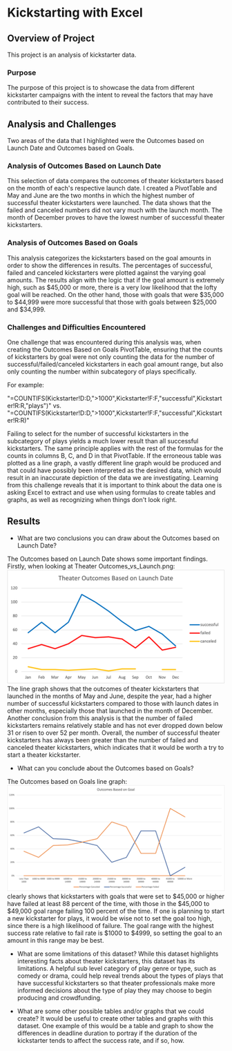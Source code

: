 # Kickstarting with Excel

## Overview of Project
This project is an analysis of kickstarter data. 

### Purpose

The purpose of this project is to showcase the data from different kickstarter campaigns with the intent to reveal the factors that may have contributed to their success.

## Analysis and Challenges

Two areas of the data that I highlighted were the Outcomes based on Launch Date and Outcomes based on Goals. 

### Analysis of Outcomes Based on Launch Date

This selection of data compares the outcomes of theater kickstarters based on the month of each's respective launch date. I created a PivotTable and May and June are the two months in which the highest number of successful theater kickstarters were launched. The data shows that the failed and canceled numbers did not vary much with the launch month. The month of December proves to have the lowest number of successful theater kickstarters.

### Analysis of Outcomes Based on Goals

This analysis categorizes the kickstarters based on the goal amounts in order to show the differences in results. The percentages of successful, failed and canceled kickstarters were plotted against the varying goal amounts. The results align with the logic that if the goal amount is extremely high, such as $45,000 or more, there is a very low likelihood that the lofty goal will be reached. On the other hand, those with goals that were $35,000 to $44,999 were more successful that those with goals between $25,000 and $34,999.

### Challenges and Difficulties Encountered

One challenge that was encountered during this analysis was, when creating the Outcomes Based on Goals PivotTable, ensuring that the counts of kickstarters by goal were not only counting the data for the number of successful/failed/canceled kickstarters in each goal amount range, but also only counting the number within subcategory of plays specifically. 

For example: 

"=COUNTIFS(Kickstarter!D:D,">1000",Kickstarter!F:F,"successful",Kickstarter!R:R,"plays")" 
vs. 
"=COUNTIFS(Kickstarter!D:D,">1000",Kickstarter!F:F,"successful",Kickstarter!R:R)"

Failing to select for the number of successful kickstarters in the subcategory of plays yields a much lower result than all successful kickstarters. The same principle applies with the rest of the formulas for the counts in columns B, C, and D in that PivotTable. If the  erroneous table was plotted as a line graph, a vastly different line graph would be produced and that could have possibly been interpreted as the desired data, which would result in an inaccurate depiction of the data we are investigating. Learning from this challenge reveals that it is important to think about the data one is asking Excel to extract and use when using formulas to create tables and graphs, as well as recognizing when things don't look right.

## Results

- What are two conclusions you can draw about the Outcomes based on Launch Date?

The Outcomes based on Launch Date shows some important findings. Firstly, when looking at Theater Outcomes_vs_Launch.png: ![Theater_Outcomes_vs_Launch.png](https://github.com/stephperillo/kickstarter-analysis/blob/main/resources/Theater_Outcomes_vs_Launch.png) The line graph shows that the outcomes of theater kickstarters that launched in the months of May and June, despite the year, had a higher number of successful kickstarters compared to those with launch dates in other months, especially those that launched in the month of December. Another conclusion from this analysis is that the number of failed kickstarters remains relatively stable and has not ever dropped down below 31 or risen to over 52 per month. Overall, the number of successful theater kickstarters has always been greater than the number of failed and canceled theater kickstarters, which indicates that it would be worth a try to start a theater kickstarter. 

- What can you conclude about the Outcomes based on Goals?

The Outcomes based on Goals line graph: ![Outcomes_vs_Goals.png](https://github.com/stephperillo/kickstarter-analysis/blob/main/resources/Outcomes_vs_Goals.png) clearly shows that kickstarters with goals that were set to $45,000 or higher have failed at least 88 percent of the time, with those in the $45,000 to $49,000 goal range failing 100 percent of the time. If one is planning to start a new kickstarter for plays, it would be wise not to set the goal too high, since there is a high likelihood of failure. The goal range with the highest success rate relative to fail rate is $1000 to $4999, so setting the goal to an amount in this range may be best.  

- What are some limitations of this dataset?
While this dataset highlights interesting facts about theater kickstarters, this dataset has its limitations. A helpful sub level category of play genre or type, such as comedy or drama, could help reveal trends about the types of plays that have successful kickstarters so that theater professionals make more informed decisions about the type of play they may choose to begin producing and crowdfunding.

- What are some other possible tables and/or graphs that we could create?
It would be useful to create other tables and graphs with this dataset. One example of this would be a table and graph to show the differences in deadline duration to portray if the duration of the kickstarter tends to affect the success rate, and if so, how.  
